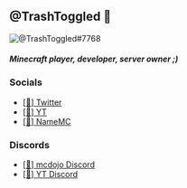 ## @TrashToggled 🌺
![@TrashToggled#7768](https://github-readme-stats.vercel.app/api?username=TrashToggled&count_private=true&show_icons=true&theme=cobalt)
#### *Minecraft player, developer, server owner ;)*
### Socials
- [[💬] Twitter](https://twitter.com/TrashToggled)
- [[🎥] YT](https://www.youtube.com/channel/UCZ1e_i3poYcp3xp6bZzlO-A?view_as=subscriber)
- [[🧑] NameMC](https://namemc.com/TrashToggled)

### Discords
- [[🌺] mcdojo Discord](https://mcdojo.club/discord)
- [[🎥] YT Discord](https://discord.com/invite/BpmTS3R)


